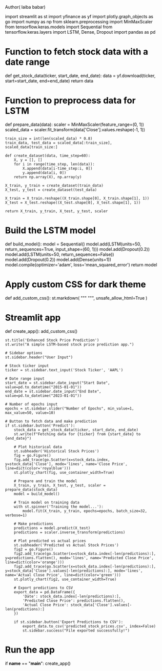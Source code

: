 Author( laiba babar)

import streamlit as st
import yfinance as yf
import plotly.graph_objects as go
import numpy as np
from sklearn.preprocessing import MinMaxScaler
from tensorflow.keras.models import Sequential
from tensorflow.keras.layers import LSTM, Dense, Dropout
import pandas as pd

# Function to fetch stock data with a date range
def get_stock_data(ticker, start_date, end_date):
    data = yf.download(ticker, start=start_date, end=end_date)
    return data

# Function to preprocess data for LSTM
def prepare_data(data):
    scaler = MinMaxScaler(feature_range=(0, 1))
    scaled_data = scaler.fit_transform(data['Close'].values.reshape(-1, 1))

    train_size = int(len(scaled_data) * 0.8)
    train_data, test_data = scaled_data[:train_size], scaled_data[train_size:]

    def create_dataset(data, time_step=60):
        X, y = [], []
        for i in range(time_step, len(data)):
            X.append(data[i-time_step:i, 0])
            y.append(data[i, 0])
        return np.array(X), np.array(y)

    X_train, y_train = create_dataset(train_data)
    X_test, y_test = create_dataset(test_data)

    X_train = X_train.reshape((X_train.shape[0], X_train.shape[1], 1))
    X_test = X_test.reshape((X_test.shape[0], X_test.shape[1], 1))

    return X_train, y_train, X_test, y_test, scaler

# Build the LSTM model
def build_model():
    model = Sequential()
    model.add(LSTM(units=50, return_sequences=True, input_shape=(60, 1)))
    model.add(Dropout(0.2))
    model.add(LSTM(units=50, return_sequences=False))
    model.add(Dropout(0.2))
    model.add(Dense(units=1))
    model.compile(optimizer='adam', loss='mean_squared_error')
    return model

# Apply custom CSS for dark theme
def add_custom_css():
    st.markdown(
        """
        <style>
        .reportview-container {
            background-color: black;
        }
        .sidebar .sidebar-content {
            background-color: black;
            color: white;
        }
        .stButton>button {
            background-color: green;
            color: white;
        }
        h1, h2, h3, h4, h5, h6 {
            color: black;
        }
        p {
            color: black;
        }
        .css-1lcbmhc {
            color: black;
        }
        .css-10trblm {
            color: black;
        }
        </style>
        """,
        unsafe_allow_html=True
    )

# Streamlit app
def create_app():
    add_custom_css()

    st.title('Enhanced Stock Price Prediction')
    st.write("A simple LSTM-based stock price prediction app.")

    # Sidebar options
    st.sidebar.header("User Input")
    
    # Stock ticker input
    ticker = st.sidebar.text_input('Stock Ticker', 'AAPL')
    
    # Date range input
    start_date = st.sidebar.date_input("Start Date", value=pd.to_datetime("2015-01-01"))
    end_date = st.sidebar.date_input("End Date", value=pd.to_datetime("2023-01-01"))
    
    # Number of epochs input
    epochs = st.sidebar.slider("Number of Epochs", min_value=1, max_value=50, value=10)
    
    # Button to fetch data and make prediction
    if st.sidebar.button('Predict'):
        stock_data = get_stock_data(ticker, start_date, end_date)
        st.write(f"Fetching data for {ticker} from {start_date} to {end_date}")

        # Plot historical data
        st.subheader('Historical Stock Prices')
        fig = go.Figure()
        fig.add_trace(go.Scatter(x=stock_data.index, y=stock_data['Close'], mode='lines', name='Close Price', line=dict(color='royalblue')))
        st.plotly_chart(fig, use_container_width=True)

        # Prepare and train the model
        X_train, y_train, X_test, y_test, scaler = prepare_data(stock_data)
        model = build_model()

        # Train model on training data
        with st.spinner('Training the model...'):
            model.fit(X_train, y_train, epochs=epochs, batch_size=32, verbose=1)

        # Make predictions
        predictions = model.predict(X_test)
        predictions = scaler.inverse_transform(predictions)

        # Plot predicted vs actual prices
        st.subheader('Predicted vs Actual Stock Prices')
        fig2 = go.Figure()
        fig2.add_trace(go.Scatter(x=stock_data.index[-len(predictions):], y=predictions.flatten(), mode='lines', name='Predicted Close Price', line=dict(color='orange')))
        fig2.add_trace(go.Scatter(x=stock_data.index[-len(predictions):], y=stock_data['Close'].values[-len(predictions):], mode='lines', name='Actual Close Price', line=dict(color='green')))
        st.plotly_chart(fig2, use_container_width=True)

        # Export predictions to CSV
        export_data = pd.DataFrame({
            'Date': stock_data.index[-len(predictions):],
            'Predicted Close Price': predictions.flatten(),
            'Actual Close Price': stock_data['Close'].values[-len(predictions):]
        })
        
        if st.sidebar.button('Export Predictions to CSV'):
            export_data.to_csv('predicted_stock_prices.csv', index=False)
            st.sidebar.success("File exported successfully!")

# Run the app
if __name__ == "__main__":
    create_app()
